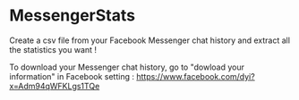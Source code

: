 # MessengerStats

Create a csv file from your Facebook Messenger chat history and extract all the statistics you want !

To download your Messenger chat history, go to "dowload your information" in Facebook setting : https://www.facebook.com/dyi?x=Adm94qWFKLgs1TQe
